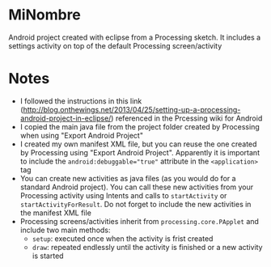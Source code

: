 MiNombre
========

Android project created with eclipse from a Processing sketch. It includes a settings activity on top of the default Processing screen/activity

Notes
=====

+ I followed the instructions in this link (http://blog.onthewings.net/2013/04/25/setting-up-a-processing-android-project-in-eclipse/) referenced in the Prcessing wiki for Android
+ I copied the main java file from the project folder created by Processing when using "Export Android Project" 
+ I created my own manifest XML file, but you can reuse the one created by Processing using "Export Android Project".  Apparently it is important to include the <code>android:debuggable="true"</code> attribute in the <code>\<application\></code> tag
+ You can create new activities as java files (as you would do for a standard Android project). You can call these new activities from your Processing activity using Intents and calls to <code>startActivity</code> or <code>startActivityForResult</code>. Do not forget to include the new activities in the manifest XML file
+ Processing screens/activities inherit from <code>processing.core.PApplet</code> and include two main methods:
  + <code>setup</code>: executed once when the activity is frist created
  + <code>draw</code>: repeated endlessly until the activity is finished or a new activity is started

